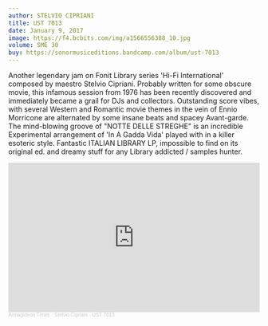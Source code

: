 ```yaml
---
author: STELVIO CIPRIANI
title: UST 7013
date: January 9, 2017
image: https://f4.bcbits.com/img/a1566556388_10.jpg
volume: SME 30
buy: https://sonormusiceditions.bandcamp.com/album/ust-7013
---
```


Another legendary jam on Fonit Library series 'Hi-Fi International' composed by maestro Stelvio Cipriani. Probably written for some obscure movie, this infamous session from 1976 has been recently discovered and immediately became a grail for DJs and collectors. Outstanding score vibes, with several Western and Romantic movie themes in the vein of Ennio Morricone are alternated by some insane beats and spacey Avant-garde. The mind-blowing groove of "NOTTE DELLE STREGHE" is an incredible Experimental arrangement of 'In A Gadda Vida' played with in a killer esoteric style. Fantastic ITALIAN LIBRARY LP, impossible to find on its original ed. and dreamy stuff for any Library addicted / samples hunter.

<iframe width="100%" height="300" scrolling="no" frameborder="no" allow="autoplay" src="https://w.soundcloud.com/player/?url=https%3A//api.soundcloud.com/tracks/180519178&color=%23ff5500&auto_play=false&hide_related=true&show_comments=false&show_user=true&show_reposts=false&show_teaser=false&visual=true"></iframe><div style="font-size: 10px; color: #cccccc;line-break: anywhere;word-break: normal;overflow: hidden;white-space: nowrap;text-overflow: ellipsis; font-family: Interstate,Lucida Grande,Lucida Sans Unicode,Lucida Sans,Garuda,Verdana,Tahoma,sans-serif;font-weight: 100;"><a href="https://soundcloud.com/armagideon-times" title="Armagideon Times" target="_blank" style="color: #cccccc; text-decoration: none;">Armagideon Times</a> · <a href="https://soundcloud.com/armagideon-times/stelvio-cipriani-ust-7013-fonit-library-1976" title="Stelvio Cipriani - UST 7013" target="_blank" style="color: #cccccc; text-decoration: none;">Stelvio Cipriani - UST 7013</a></div>
